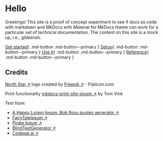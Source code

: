 # Hello

Greetings! This site is a proof of concept experiment to see if docs as code with markdown and MkDocs with Material for MkDocs theme can work for a particular set of technical documentation. The content on this site is a mock up, i.e., gibberish.

[Get started](quickstart/index.md){ .md-button .md-button--primary }
[Setup](configure/index.md){ .md-button .md-button--primary  }
[Use it](howto/index.md){ .md-button .md-button--primary }
[Reference](reference/index.md){ .md-button .md-button--primary }

## Credits

[North Star ↗](https://www.flaticon.com/free-icon/north-star_1747942) logo created by [Freepik ↗](https://www.flaticon.com/authors/freepik) - Flaticon.com

Print functionality [mkdocs-print-site-plugin ↗](https://github.com/timvink/mkdocs-print-site-plugin) by Tom Vink

Text from:

* [A Happy Lorem Ipsum: Bob Ross quotes generator ↗](https://www.bobrosslipsum.com/)
* [FairyTaleIpsum ↗](https://fairytaleipsum.com/)
* [Pirate Ipsum ↗](https://pirateipsum.me/)
* [BlindTextGenerator ↗](https://www.blindtextgenerator.com/lorem-ipsum)
* [Codepal.ai ↗](https://codepal.ai/)
